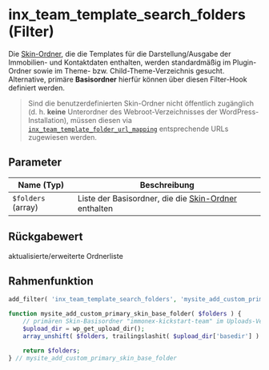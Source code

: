 # inx_team_template_search_folders (Filter)

Die [Skin-Ordner](skins), die die Templates für die Darstellung/Ausgabe der Immobilien- und Kontaktdaten enthalten, werden standardmäßig im Plugin-Ordner sowie im Theme- bzw. Child-Theme-Verzeichnis gesucht. Alternative, primäre **Basisordner** hierfür können über diesen Filter-Hook definiert werden.

> Sind die benutzerdefinierten Skin-Ordner nicht öffentlich zugänglich (d. h. **keine** Unterordner des Webroot-Verzeichnisses der WordPress-Installation), müssen diesen via [`inx_team_template_folder_url_mapping`](filter-inx-team-template-folder-url-mappings) entsprechende URLs zugewiesen werden.

## Parameter

| Name (Typ) | Beschreibung |
| ---------- | ------------ |
| `$folders` (array) | Liste der Basisordner, die die [Skin-Ordner](skins) enthalten |

## Rückgabewert

aktualisierte/erweiterte Ordnerliste

## Rahmenfunktion

[](_info-snippet-einbindung.md ':include')

```php
add_filter( 'inx_team_template_search_folders', 'mysite_add_custom_primary_skin_base_folder' );

function mysite_add_custom_primary_skin_base_folder( $folders ) {
	// primären Skin-Basisordner "immonex-kickstart-team" im Uploads-Verzeichnis ergänzen
	$upload_dir = wp_get_upload_dir();
	array_unshift( $folders, trailingslashit( $upload_dir['basedir'] ) . 'immonex-kickstart-team' );

	return $folders;
} // mysite_add_custom_primary_skin_base_folder
```

[](_backlink.md ':include')